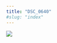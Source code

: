 ```yaml
---
title: "DSC_0640"
#slug: "index"
---
```


[![](/wp-content/2015/05/DSC_0640-300x201.jpg)](/wp-content/2015/05/DSC_0640.jpg)